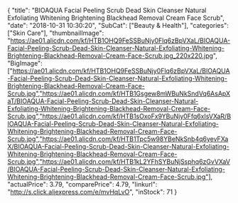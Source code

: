 {
	"title": "BIOAQUA Facial Peeling Scrub Dead Skin Cleanser Natural Exfoliating Whitening Brightening Blackhead Removal Cream Face Scrub",
	"date": "2018-10-31 10:30:20",
	"SubCat": ["Beauty & Health"],
	"categories": ["Skin Care"],
	"thumbnailImage": "https://ae01.alicdn.com/kf/HTB1OHQ9FeSSBuNjy0Flq6zBpVXaL/BIOAQUA-Facial-Peeling-Scrub-Dead-Skin-Cleanser-Natural-Exfoliating-Whitening-Brightening-Blackhead-Removal-Cream-Face-Scrub.jpg_220x220.jpg",
	"BigImage": ["https://ae01.alicdn.com/kf/HTB1OHQ9FeSSBuNjy0Flq6zBpVXaL/BIOAQUA-Facial-Peeling-Scrub-Dead-Skin-Cleanser-Natural-Exfoliating-Whitening-Brightening-Blackhead-Removal-Cream-Face-Scrub.jpg","https://ae01.alicdn.com/kf/HTB1Gsgew8mWBuNkSndVq6AsApXaT/BIOAQUA-Facial-Peeling-Scrub-Dead-Skin-Cleanser-Natural-Exfoliating-Whitening-Brightening-Blackhead-Removal-Cream-Face-Scrub.jpg","https://ae01.alicdn.com/kf/HTB1sOxoFx9YBuNjy0Ffq6xIsVXaR/BIOAQUA-Facial-Peeling-Scrub-Dead-Skin-Cleanser-Natural-Exfoliating-Whitening-Brightening-Blackhead-Removal-Cream-Face-Scrub.jpg","https://ae01.alicdn.com/kf/HTB1Tpc5w98YBeNkSnb4q6yevFXaX/BIOAQUA-Facial-Peeling-Scrub-Dead-Skin-Cleanser-Natural-Exfoliating-Whitening-Brightening-Blackhead-Removal-Cream-Face-Scrub.jpg","https://ae01.alicdn.com/kf/HTB1kL2YFhSYBuNjSsphq6zGvVXaV/BIOAQUA-Facial-Peeling-Scrub-Dead-Skin-Cleanser-Natural-Exfoliating-Whitening-Brightening-Blackhead-Removal-Cream-Face-Scrub.jpg"],
	"actualPrice": 3.79,
	"comparePrice": 4.79,
	"linkurl": "http://s.click.aliexpress.com/e/mvHqLvO",
	"inStock": 71
}
